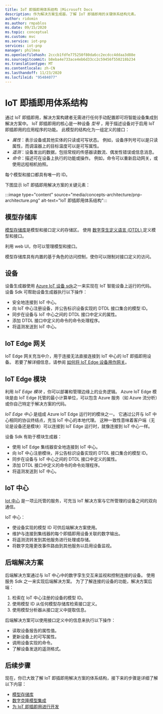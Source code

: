 ```yaml
---
title: IoT 即插即用体系结构 |Microsoft Docs
description: 作为解决方案生成器，了解 IoT 即插即用的关键体系结构元素。
author: ridomin
ms.author: rmpablos
ms.date: 09/15/2020
ms.topic: conceptual
ms.custom: mvc
ms.service: iot-pnp
services: iot-pnp
manager: philmea
ms.openlocfilehash: 2cccb1fdfe775250f80da6cc2ecdcc4ddaa3d88e
ms.sourcegitcommit: b8eba4e733ace4eb6d33cc2c59456f550218b234
ms.translationtype: MT
ms.contentlocale: zh-CN
ms.lasthandoff: 11/23/2020
ms.locfileid: "95484077"
---
```

# <a name="iot-plug-and-play-architecture"></a>IoT 即插即用体系结构

通过 IoT 即插即用，解决方案构建者无需进行任何手动配置即可将智能设备集成到解决方案中。 IoT 即插即用的核心是一种设备 _型号_ ，用于描述设备对于启用 IoT 即插即用的应用程序的功能。 此模型的结构化为一组定义的接口：

- _属性_：表示设备或其他实体的只读或可写状态。 例如，设备序列号可以是只读属性，而调温器上的目标温度可以是可写属性。
- _遥测_：设备发出的数据，包括常规的传感器读数流、偶发性错误或信息消息。
- _命令_：描述可在设备上执行的功能或操作。 例如，命令可以重新启动网关，或使用远程相机拍照。

每个模型和接口都具有唯一的 ID。

下图显示 IoT 即插即用解决方案的关键元素：

:::image type="content" source="media/concepts-architecture/pnp-architecture.png" alt-text="IoT 即插即用体系结构":::

## <a name="model-repository"></a>模型存储库

[模型存储库](./concepts-model-repository.md)是模型和接口定义的存储区。 使用 [数字孪生定义语言 (DTDL) ](https://github.com/Azure/opendigitaltwins-dtdl)定义模型和接口。

利用 web UI，你可以管理模型和接口。

模型存储库具有内置的基于角色的访问控制，使你可以限制对接口定义的访问。

## <a name="devices"></a>设备

设备生成器使用 [Azure IoT 设备 sdk](./libraries-sdks.md)之一来实现在 IoT 智能设备上运行的代码。 设备 Sdk 可帮助设备生成器执行以下操作：

- 安全地连接到 IoT 中心。
- 向 IoT 中心注册设备，并公告标识设备实现的 DTDL 接口集合的模型 ID。
- 同步在设备与 IoT 中心之间的 DTDL 接口中定义的属性。
- 添加 DTDL 接口中定义的命令的命令处理程序。
- 将遥测发送到 IoT 中心。

## <a name="iot-edge-gateway"></a>IoT Edge 网关

IoT Edge 网关充当中介，用于连接无法直接连接到 IoT 中心的 IoT 即插即用设备。 若要了解详细信息，请参阅 [如何将 IoT Edge 设备用作网关](../iot-edge/iot-edge-as-gateway.md)。

## <a name="iot-edge-modules"></a>IoT Edge 模块

利用 _IoT Edge 模块_ ，你可以部署和管理边缘上的业务逻辑。 Azure IoT Edge 模块是由 IoT Edge 托管的最小计算单位，可以包含 Azure 服务（如 Azure 流分析）或你自己特定于解决方案的代码。

_IoT Edge 中心_ 是组成 Azure IoT Edge 运行时的模块之一。 它通过公开与 IoT 中心相同的协议终结点，充当 IoT 中心的本地代理。 这种一致性意味着客户端（无论是设备还是模块）可以连接到 IoT Edge 运行时，就像连接到 IoT 中心一样。

设备 Sdk 有助于模块生成器：

- 使用 IoT Edge 集线器安全地连接到 IoT 中心。
- 向 IoT 中心注册模块，并公告标识设备实现的 DTDL 接口集合的模型 ID。
- 同步在设备与 IoT 中心之间的 DTDL 接口中定义的属性。
- 添加 DTDL 接口中定义的命令的命令处理程序。
- 将遥测发送到 IoT 中心。

## <a name="iot-hub"></a>IoT 中心

[Iot 中心](../iot-hub/about-iot-hub.md) 是一项云托管的服务，可充当 IoT 解决方案与它所管理的设备之间的双向通信。

IoT 中心：

- 使设备实现的模型 ID 可供后端解决方案使用。
- 维护与连接到集线器的每个即插即用设备关联的数字输出。
- 将遥测流转发到其他服务进行处理或存储。
- 将数字克隆更改事件路由到其他服务以启用设备监视。

## <a name="backend-solution"></a>后端解决方案

后端解决方案通过与 IoT 中心中的数字孪生交互来监视和控制连接的设备。 使用服务 Sdk 之一来实现后端解决方案。 为了了解连接的设备的功能，解决方案后端：

1. 检索在 IoT 中心注册的设备的模型 ID。
1. 使用模型 ID 从任何模型存储库检索接口定义。
1. 使用模型分析器从接口定义中提取信息。

后端解决方案可以使用接口定义中的信息来执行以下操作：

- 读取设备报告的属性值。
- 更新设备上的可写属性。
- 调用设备实现的命令。
- 了解设备发送的遥测格式。

## <a name="next-steps"></a>后续步骤

现在，你已大致了解 IoT 即插即用解决方案的体系结构，接下来的步骤是详细了解以下内容：

- [模型存储库](./concepts-model-repository.md)
- [数字克隆模型集成](./concepts-model-discovery.md)
- [为 IoT 即插即用进行开发](./concepts-developer-guide-device.md)
